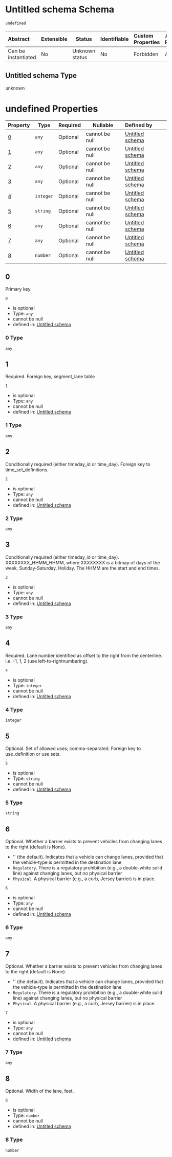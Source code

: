 # Untitled schema Schema

```txt
undefined
```




| Abstract            | Extensible | Status         | Identifiable | Custom Properties | Additional Properties | Access Restrictions | Defined In                                                                                    |
| :------------------ | ---------- | -------------- | ------------ | :---------------- | --------------------- | ------------------- | --------------------------------------------------------------------------------------------- |
| Can be instantiated | No         | Unknown status | No           | Forbidden         | Allowed               | none                | [segment_lane_tod.schema.json](../../out/segment_lane_tod.schema.json "open original schema") |

## Untitled schema Type

unknown

# undefined Properties

| Property | Type      | Required | Nullable       | Defined by                                                                    |
| :------- | --------- | -------- | -------------- | :---------------------------------------------------------------------------- |
| [0](#0)  | `any`     | Optional | cannot be null | [Untitled schema](segment_lane_tod-properties-0.md "undefined#/properties/0") |
| [1](#1)  | `any`     | Optional | cannot be null | [Untitled schema](segment_lane_tod-properties-1.md "undefined#/properties/1") |
| [2](#2)  | `any`     | Optional | cannot be null | [Untitled schema](segment_lane_tod-properties-2.md "undefined#/properties/2") |
| [3](#3)  | `any`     | Optional | cannot be null | [Untitled schema](segment_lane_tod-properties-3.md "undefined#/properties/3") |
| [4](#4)  | `integer` | Optional | cannot be null | [Untitled schema](segment_lane_tod-properties-4.md "undefined#/properties/4") |
| [5](#5)  | `string`  | Optional | cannot be null | [Untitled schema](segment_lane_tod-properties-5.md "undefined#/properties/5") |
| [6](#6)  | `any`     | Optional | cannot be null | [Untitled schema](segment_lane_tod-properties-6.md "undefined#/properties/6") |
| [7](#7)  | `any`     | Optional | cannot be null | [Untitled schema](segment_lane_tod-properties-7.md "undefined#/properties/7") |
| [8](#8)  | `number`  | Optional | cannot be null | [Untitled schema](segment_lane_tod-properties-8.md "undefined#/properties/8") |

## 0

Primary key.


`0`

-   is optional
-   Type: `any`
-   cannot be null
-   defined in: [Untitled schema](segment_lane_tod-properties-0.md "undefined#/properties/0")

### 0 Type

`any`

## 1

Required. Foreign key, segment_lane table


`1`

-   is optional
-   Type: `any`
-   cannot be null
-   defined in: [Untitled schema](segment_lane_tod-properties-1.md "undefined#/properties/1")

### 1 Type

`any`

## 2

Conditionally required (either timeday_id or time_day). Foreign key to time_set_definitions.


`2`

-   is optional
-   Type: `any`
-   cannot be null
-   defined in: [Untitled schema](segment_lane_tod-properties-2.md "undefined#/properties/2")

### 2 Type

`any`

## 3

Conditionally required (either timeday_id or time_day). XXXXXXXX_HHMM_HHMM, where XXXXXXXX is a bitmap of days of the week, Sunday-Saturday, Holiday. The HHMM are the start and end times.


`3`

-   is optional
-   Type: `any`
-   cannot be null
-   defined in: [Untitled schema](segment_lane_tod-properties-3.md "undefined#/properties/3")

### 3 Type

`any`

## 4

Required. Lane number identified as offset to the right from the centerline. i.e. -1, 1, 2 (use left-to-rightnumbering).


`4`

-   is optional
-   Type: `integer`
-   cannot be null
-   defined in: [Untitled schema](segment_lane_tod-properties-4.md "undefined#/properties/4")

### 4 Type

`integer`

## 5

Optional. Set of allowed uses; comma-separated. Foreign key to use_definition or use sets.


`5`

-   is optional
-   Type: `string`
-   cannot be null
-   defined in: [Untitled schema](segment_lane_tod-properties-5.md "undefined#/properties/5")

### 5 Type

`string`

## 6

Optional. Whether a barrier exists to prevent vehicles from changing lanes to the right (default is None).

-   '' (the default). Indicates that a vehicle can change lanes, provided that the vehicle-type is permitted in the destination lane
-   `Regulatory`. There is a regulatory prohibition (e.g., a double-white solid line) against changing lanes, but no physical barrier
-   `Physical`. A physical barrier (e.g., a curb, Jersey barrier) is in place.


`6`

-   is optional
-   Type: `any`
-   cannot be null
-   defined in: [Untitled schema](segment_lane_tod-properties-6.md "undefined#/properties/6")

### 6 Type

`any`

## 7

Optional. Whether a barrier exists to prevent vehicles from changing lanes to the right (default is None).

-   '' (the default). Indicates that a vehicle can change lanes, provided that the vehicle-type is permitted in the destination lane
-   `Regulatory`. There is a regulatory prohibition (e.g., a double-white solid line) against changing lanes, but no physical barrier
-   `Physical`. A physical barrier (e.g., a curb, Jersey barrier) is in place.


`7`

-   is optional
-   Type: `any`
-   cannot be null
-   defined in: [Untitled schema](segment_lane_tod-properties-7.md "undefined#/properties/7")

### 7 Type

`any`

## 8

Optional. Width of the lane, feet.


`8`

-   is optional
-   Type: `number`
-   cannot be null
-   defined in: [Untitled schema](segment_lane_tod-properties-8.md "undefined#/properties/8")

### 8 Type

`number`
